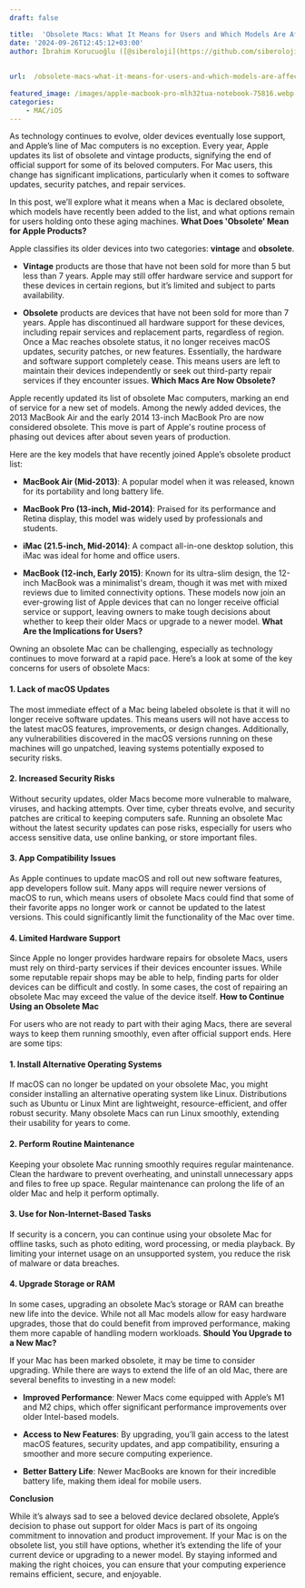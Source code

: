 ```yaml
---
draft: false

title:  'Obsolete Macs: What It Means for Users and Which Models Are Affected'
date: '2024-09-26T12:45:12+03:00'
author: İbrahim Korucuoğlu ([@siberoloji](https://github.com/siberoloji))
 
 
url:  /obsolete-macs-what-it-means-for-users-and-which-models-are-affected/
 
featured_image: /images/apple-macbook-pro-mlh32tua-notebook-75816.webp
categories:
    - MAC/iOS
---
```

As technology continues to evolve, older devices eventually lose support, and Apple’s line of Mac computers is no exception. Every year, Apple updates its list of obsolete and vintage products, signifying the end of official support for some of its beloved computers. For Mac users, this change has significant implications, particularly when it comes to software updates, security patches, and repair services.

In this post, we’ll explore what it means when a Mac is declared obsolete, which models have recently been added to the list, and what options remain for users holding onto these aging machines.
**What Does 'Obsolete' Mean for Apple Products?**

Apple classifies its older devices into two categories: **vintage** and **obsolete**.
* **Vintage** products are those that have not been sold for more than 5 but less than 7 years. Apple may still offer hardware service and support for these devices in certain regions, but it’s limited and subject to parts availability.

* **Obsolete** products are devices that have not been sold for more than 7 years. Apple has discontinued all hardware support for these devices, including repair services and replacement parts, regardless of region.
Once a Mac reaches obsolete status, it no longer receives macOS updates, security patches, or new features. Essentially, the hardware and software support completely cease. This means users are left to maintain their devices independently or seek out third-party repair services if they encounter issues.
**Which Macs Are Now Obsolete?**

Apple recently updated its list of obsolete Mac computers, marking an end of service for a new set of models. Among the newly added devices, the 2013 MacBook Air and the early 2014 13-inch MacBook Pro are now considered obsolete. This move is part of Apple's routine process of phasing out devices after about seven years of production.

Here are the key models that have recently joined Apple’s obsolete product list:
* **MacBook Air (Mid-2013)**: A popular model when it was released, known for its portability and long battery life.

* **MacBook Pro (13-inch, Mid-2014)**: Praised for its performance and Retina display, this model was widely used by professionals and students.

* **iMac (21.5-inch, Mid-2014)**: A compact all-in-one desktop solution, this iMac was ideal for home and office users.

* **MacBook (12-inch, Early 2015)**: Known for its ultra-slim design, the 12-inch MacBook was a minimalist's dream, though it was met with mixed reviews due to limited connectivity options.
These models now join an ever-growing list of Apple devices that can no longer receive official service or support, leaving owners to make tough decisions about whether to keep their older Macs or upgrade to a newer model.
**What Are the Implications for Users?**

Owning an obsolete Mac can be challenging, especially as technology continues to move forward at a rapid pace. Here’s a look at some of the key concerns for users of obsolete Macs:
#### **1. Lack of macOS Updates**

The most immediate effect of a Mac being labeled obsolete is that it will no longer receive software updates. This means users will not have access to the latest macOS features, improvements, or design changes. Additionally, any vulnerabilities discovered in the macOS versions running on these machines will go unpatched, leaving systems potentially exposed to security risks.
#### **2. Increased Security Risks**

Without security updates, older Macs become more vulnerable to malware, viruses, and hacking attempts. Over time, cyber threats evolve, and security patches are critical to keeping computers safe. Running an obsolete Mac without the latest security updates can pose risks, especially for users who access sensitive data, use online banking, or store important files.
#### **3. App Compatibility Issues**

As Apple continues to update macOS and roll out new software features, app developers follow suit. Many apps will require newer versions of macOS to run, which means users of obsolete Macs could find that some of their favorite apps no longer work or cannot be updated to the latest versions. This could significantly limit the functionality of the Mac over time.
#### **4. Limited Hardware Support**

Since Apple no longer provides hardware repairs for obsolete Macs, users must rely on third-party services if their devices encounter issues. While some reputable repair shops may be able to help, finding parts for older devices can be difficult and costly. In some cases, the cost of repairing an obsolete Mac may exceed the value of the device itself.
**How to Continue Using an Obsolete Mac**

For users who are not ready to part with their aging Macs, there are several ways to keep them running smoothly, even after official support ends. Here are some tips:
#### **1. Install Alternative Operating Systems**

If macOS can no longer be updated on your obsolete Mac, you might consider installing an alternative operating system like Linux. Distributions such as Ubuntu or Linux Mint are lightweight, resource-efficient, and offer robust security. Many obsolete Macs can run Linux smoothly, extending their usability for years to come.
#### **2. Perform Routine Maintenance**

Keeping your obsolete Mac running smoothly requires regular maintenance. Clean the hardware to prevent overheating, and uninstall unnecessary apps and files to free up space. Regular maintenance can prolong the life of an older Mac and help it perform optimally.
#### **3. Use for Non-Internet-Based Tasks**

If security is a concern, you can continue using your obsolete Mac for offline tasks, such as photo editing, word processing, or media playback. By limiting your internet usage on an unsupported system, you reduce the risk of malware or data breaches.
#### **4. Upgrade Storage or RAM**

In some cases, upgrading an obsolete Mac’s storage or RAM can breathe new life into the device. While not all Mac models allow for easy hardware upgrades, those that do could benefit from improved performance, making them more capable of handling modern workloads.
**Should You Upgrade to a New Mac?**

If your Mac has been marked obsolete, it may be time to consider upgrading. While there are ways to extend the life of an old Mac, there are several benefits to investing in a new model:
* **Improved Performance**: Newer Macs come equipped with Apple’s M1 and M2 chips, which offer significant performance improvements over older Intel-based models.

* **Access to New Features**: By upgrading, you’ll gain access to the latest macOS features, security updates, and app compatibility, ensuring a smoother and more secure computing experience.

* **Better Battery Life**: Newer MacBooks are known for their incredible battery life, making them ideal for mobile users.

**Conclusion**

While it’s always sad to see a beloved device declared obsolete, Apple’s decision to phase out support for older Macs is part of its ongoing commitment to innovation and product improvement. If your Mac is on the obsolete list, you still have options, whether it’s extending the life of your current device or upgrading to a newer model. By staying informed and making the right choices, you can ensure that your computing experience remains efficient, secure, and enjoyable.
